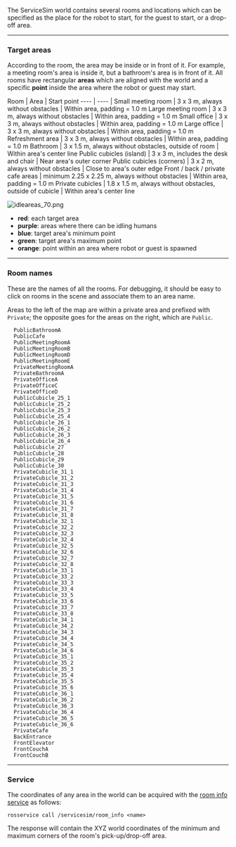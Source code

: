 The ServiceSim world contains several rooms and locations which can be specified as the place for the robot to start, for the guest to start, or a drop-off area.

***
### Target areas

According to the room, the area may be inside or in front of it.
For example, a meeting room's area is inside it, but a bathroom's area is in front of it.
All rooms have rectangular **areas** which are aligned with the world and a specific **point** inside the area where the robot or guest may start.

Room | Area | Start point
---- | ---- | 
Small meeting room | 3 x 3 m, always without obstacles | Within area, padding = 1.0 m
Large meeting room | 3 x 3 m, always without obstacles | Within area, padding = 1.0 m
Small office | 3 x 3 m, always without obstacles | Within area, padding = 1.0 m
Large office | 3 x 3 m, always without obstacles | Within area, padding = 1.0 m
Refreshment area | 3 x 3 m, always without obstacles | Within area, padding = 1.0 m
Bathroom | 3 x 1.5 m, always without obstacles, outside of room | Within area's center line
Public cubicles (island) | 3 x 3 m, includes the desk and chair | Near area's outer corner
Public cubicles (corners) | 3 x 2 m, always without obstacles | Close to area's outer edge
Front / back / private cafe areas | minimum 2.25 x 2.25 m, always without obstacles | Within area, padding = 1.0 m
Private cubicles | 1.8 x 1.5 m, always without obstacles, outside of cubicle | Within area's center line

![idleareas_70.png](https://bitbucket.org/repo/gkR8znK/images/1314042663-idleareas_70.png)


* **red**: each target area
* **purple**: areas where there can be idling humans
* **blue**: target area's minimum point
* **green**: target area's maximum point
* **orange**: point within an area where robot or guest is spawned

***
### Room names

These are the names of all the rooms. For debugging, it should be easy to click on rooms in the scene and associate them to an area name.

Areas to the left of the map are within a private area and prefixed with `Private`; the opposite goes for the areas on the right, which are `Public`.

~~~
  PublicBathroomA
  PublicCafe
  PublicMeetingRoomA
  PublicMeetingRoomB
  PublicMeetingRoomD
  PublicMeetingRoomE
  PrivateMeetingRoomA
  PrivateBathroomA
  PrivateOfficeA
  PrivateOfficeC
  PrivateOfficeD
  PublicCubicle_25_1
  PublicCubicle_25_2
  PublicCubicle_25_3
  PublicCubicle_25_4
  PublicCubicle_26_1
  PublicCubicle_26_2
  PublicCubicle_26_3
  PublicCubicle_26_4
  PublicCubicle_27
  PublicCubicle_28
  PublicCubicle_29
  PublicCubicle_30
  PrivateCubicle_31_1
  PrivateCubicle_31_2
  PrivateCubicle_31_3
  PrivateCubicle_31_4
  PrivateCubicle_31_5
  PrivateCubicle_31_6
  PrivateCubicle_31_7
  PrivateCubicle_31_8
  PrivateCubicle_32_1
  PrivateCubicle_32_2
  PrivateCubicle_32_3
  PrivateCubicle_32_4
  PrivateCubicle_32_5
  PrivateCubicle_32_6
  PrivateCubicle_32_7
  PrivateCubicle_32_8
  PrivateCubicle_33_1
  PrivateCubicle_33_2
  PrivateCubicle_33_3
  PrivateCubicle_33_4
  PrivateCubicle_33_5
  PrivateCubicle_33_6
  PrivateCubicle_33_7
  PrivateCubicle_33_8
  PrivateCubicle_34_1
  PrivateCubicle_34_2
  PrivateCubicle_34_3
  PrivateCubicle_34_4
  PrivateCubicle_34_5
  PrivateCubicle_34_6
  PrivateCubicle_35_1
  PrivateCubicle_35_2
  PrivateCubicle_35_3
  PrivateCubicle_35_4
  PrivateCubicle_35_5
  PrivateCubicle_35_6
  PrivateCubicle_36_1
  PrivateCubicle_36_2
  PrivateCubicle_36_3
  PrivateCubicle_36_4
  PrivateCubicle_36_5
  PrivateCubicle_36_6
  PrivateCafe
  BackEntrance
  FrontElevator
  FrontCouchA
  FrontCouchB
~~~

***
### Service

The coordinates of any area in the world can be acquired with the [room info service](https://bitbucket.org/osrf/servicesim/src/default/servicesim_competition/srv/RoomInfo.srv) as follows:

    rosservice call /servicesim/room_info <name>

The response will contain the XYZ world coordinates of the minimum and maximum corners of
the room's pick-up/drop-off area.